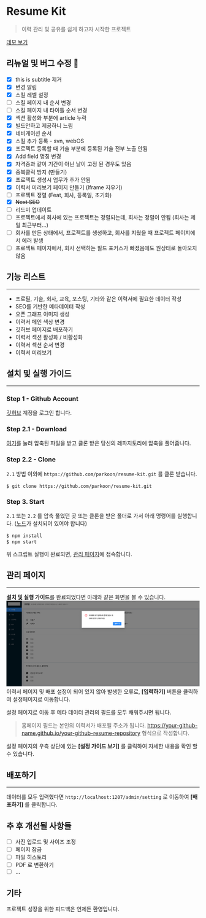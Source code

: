 # Resume Kit

> 이력 관리 및 공유를 쉽게 하고자 시작한 프로젝트

[데모 보기](https://parkoon.github.io/resume-kit)

## 리뉴얼 및 버그 수정 🐜

- [x] this is subtitle 제거
- [x] 변경 알림
- [x] 스킬 레벨 설정
- [ ] 스킬 페이지 내 순서 변경
- [ ] 스킬 페이지 내 타이틀 순서 변경
- [x] 섹션 활성화 부분에 article 누락
- [x] 빌드안하고 제공하니 느림
- [x] 네비게이션 순서
- [x] 스킬 추가 등록 - svn, webOS
- [x] 프로젝트 등록할 때 기술 부분에 등록된 기술 전부 노출 안됨
- [x] Add field 명칭 변경
- [x] 자격증과 같이 기간이 아닌 날이 고정 된 경우도 있음
- [x] 중복클릭 방지 (만들기)
- [x] 프로젝트 생성시 업무가 추가 안됨
- [x] 이력서 미리보기 페이지 만들기 (Iframe 지우기)
- [ ] 프로젝트 정렬 (Feat, 회사, 등록일, 초기화)
- [x] ~~Next SEO~~
- [ ] 리드미 업데이트
- [ ] 프로젝트에서 회사에 있는 프로젝트는 정렬되는데, 회사는 정렬이 안됨 (회사는 제일 최근부터...)
- [ ] 회사를 만든 상태에서, 프로젝트를 생성하고, 회사를 지웠을 때 프로젝트 페이지에서 에러 발생
- [ ] 프로젝트 페이지에서, 회사 선택하는 필드 포커스가 빠졌음에도 원상태로 돌아오지 않음

## 기능 리스트

---

- 프로필, 기술, 회사, 교육, 포스팅, 기타와 같은 이력서에 필요한 데이터 작성
- SEO를 기반한 메타데이터 작성
- 오픈 그래프 이미지 생성
- 이력서 메인 색상 변경
- 깃허브 페이지로 배포하기
- 이력서 섹션 활성화 / 비활성화
- 이력서 섹션 순서 변경
- 이력서 미리보기

## 설치 및 실행 가이드

---

### Step 1 - Github Account

[깃허브](https://github.com) 계정을 로그인 합니다.

### Step 2.1 - Download

[여기](https://github.com/parkoon/resume-kit/archive/v0.2.0.zip)를 눌러 압축된 파일을 받고 클론 받은 당신의 레파지토리에 압축을 풀어줍니다.

### Step 2.2 - Clone

`2.1` 방법 이외에 `https://github.com/parkoon/resume-kit.git` 를 클론 받습니다.

```
$ git clone https://github.com/parkoon/resume-kit.git
```

### Step 3. Start

`2.1` 또는 `2.2` 를 압축 풀었던 곳 또는 클론을 받은 폴더로 가서 아래 명령어를 실행합니다. ([노드](https://nodejs.org/ko/)가 설치되어 있어야 합니다)

```
$ npm install
$ npm start
```

위 스크립트 실행이 완료되면, [관리 페이지](http://localhost:3000/admin/profile)에 접속합니다.

## 관리 페이지

---

**설치 및 실행 가이드**를 완료되었다면 아래와 같은 화면을 볼 수 있습니다.
![img](readme/admin-meta-error.png)
이력서 페이지 및 배포 설정이 되어 있지 않아 발생한 오류로, **[입력하기]** 버튼을 클릭하여 설정페이지로 이동합니다.

설정 페이지로 이동 후 메타 데이터 관리의 필드를 모두 채워주시면 됩니다.

> 홈페이지 필드는 본인의 이력서가 배포될 주소가 됩니다. https://your-github-name.github.io/your-github-resume-repository 형식으로 작성합니다.

설정 페이지의 우측 상단에 있는 **[설정 가이드 보기]** 를 클릭하여 자세한 내용을 확인 할 수 있습니다.

## 배포하기

---

데이터를 모두 입력했다면 `http://localhost:1207/admin/setting` 로 이동하여 **[배포하기]** 를 클릭합니다.

## 추 후 개선될 사항들

- [ ] 사진 업로드 및 사이즈 조정
- [ ] 페이지 잠금
- [ ] 파일 히스토리
- [ ] PDF 로 변환하기
- [ ] ...

## 기타

프로젝트 성장을 위한 피드백은 언제든 환영입니다.
